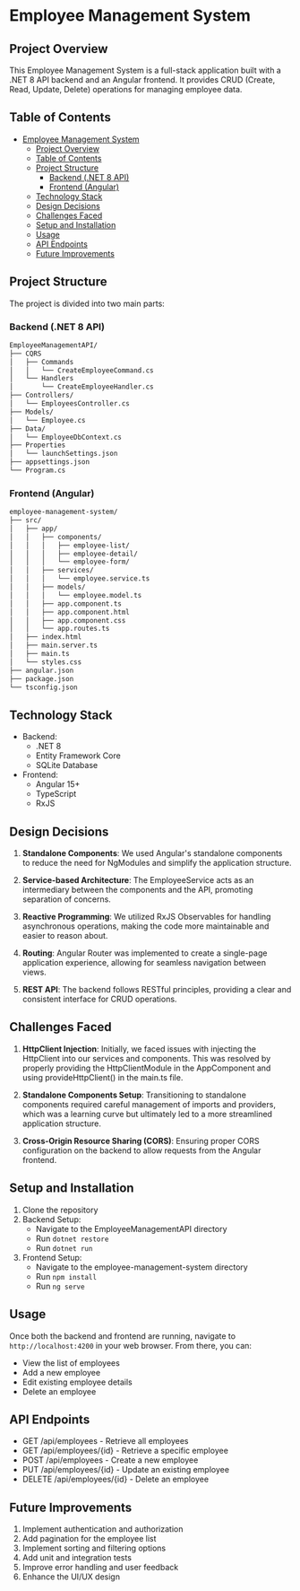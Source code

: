 # Employee Management System

## Project Overview

This Employee Management System is a full-stack application built with a .NET 8 API backend and an Angular frontend. It provides CRUD (Create, Read, Update, Delete) operations for managing employee data.

## Table of Contents

- [Employee Management System](#employee-management-system)
	- [Project Overview](#project-overview)
	- [Table of Contents](#table-of-contents)
	- [Project Structure](#project-structure)
		- [Backend (.NET 8 API)](#backend-net-8-api)
		- [Frontend (Angular)](#frontend-angular)
	- [Technology Stack](#technology-stack)
	- [Design Decisions](#design-decisions)
	- [Challenges Faced](#challenges-faced)
	- [Setup and Installation](#setup-and-installation)
	- [Usage](#usage)
	- [API Endpoints](#api-endpoints)
	- [Future Improvements](#future-improvements)

## Project Structure

The project is divided into two main parts:

### Backend (.NET 8 API)

```sh
EmployeeManagementAPI/
├── CQRS
│   ├── Commands
│   │   └── CreateEmployeeCommand.cs
│   └── Handlers
│       └── CreateEmployeeHandler.cs
├── Controllers/
│   └── EmployeesController.cs
├── Models/
│   └── Employee.cs
├── Data/
│   └── EmployeeDbContext.cs
├── Properties
│   └── launchSettings.json
├── appsettings.json
└── Program.cs
```

### Frontend (Angular)

```sh
employee-management-system/
├── src/
│   ├── app/
│   │   ├── components/
│   │   │   ├── employee-list/
│   │   │   ├── employee-detail/
│   │   │   └── employee-form/
│   │   ├── services/
│   │   │   └── employee.service.ts
│   │   ├── models/
│   │   │   └── employee.model.ts
│   │   ├── app.component.ts
│   │   ├── app.component.html
│   │   ├── app.component.css
│   │   └── app.routes.ts
│   ├── index.html
│   ├── main.server.ts
│   ├── main.ts
│   └── styles.css
├── angular.json
├── package.json
└── tsconfig.json
```

## Technology Stack

- Backend:
  - .NET 8
  - Entity Framework Core
  - SQLite Database
- Frontend:
  - Angular 15+
  - TypeScript
  - RxJS

## Design Decisions

1. **Standalone Components**: We used Angular's standalone components to reduce the need for NgModules and simplify the application structure.

2. **Service-based Architecture**: The EmployeeService acts as an intermediary between the components and the API, promoting separation of concerns.

3. **Reactive Programming**: We utilized RxJS Observables for handling asynchronous operations, making the code more maintainable and easier to reason about.

4. **Routing**: Angular Router was implemented to create a single-page application experience, allowing for seamless navigation between views.

5. **REST API**: The backend follows RESTful principles, providing a clear and consistent interface for CRUD operations.

## Challenges Faced

1. **HttpClient Injection**: Initially, we faced issues with injecting the HttpClient into our services and components. This was resolved by properly providing the HttpClientModule in the AppComponent and using provideHttpClient() in the main.ts file.

2. **Standalone Components Setup**: Transitioning to standalone components required careful management of imports and providers, which was a learning curve but ultimately led to a more streamlined application structure.

3. **Cross-Origin Resource Sharing (CORS)**: Ensuring proper CORS configuration on the backend to allow requests from the Angular frontend.

## Setup and Installation

1. Clone the repository
2. Backend Setup:
   - Navigate to the EmployeeManagementAPI directory
   - Run `dotnet restore`
   - Run `dotnet run`
3. Frontend Setup:
   - Navigate to the employee-management-system directory
   - Run `npm install`
   - Run `ng serve`

## Usage

Once both the backend and frontend are running, navigate to `http://localhost:4200` in your web browser. From there, you can:

- View the list of employees
- Add a new employee
- Edit existing employee details
- Delete an employee

## API Endpoints

- GET /api/employees - Retrieve all employees
- GET /api/employees/{id} - Retrieve a specific employee
- POST /api/employees - Create a new employee
- PUT /api/employees/{id} - Update an existing employee
- DELETE /api/employees/{id} - Delete an employee

## Future Improvements

1. Implement authentication and authorization
2. Add pagination for the employee list
3. Implement sorting and filtering options
4. Add unit and integration tests
5. Improve error handling and user feedback
6. Enhance the UI/UX design
